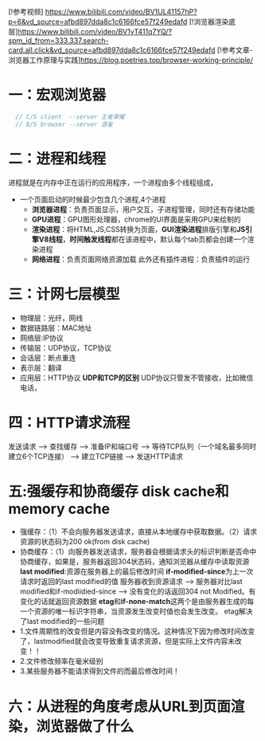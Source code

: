 [!参考视频] https://www.bilibili.com/video/BV1UL41157hP?p=6&vd_source=afbd897dda8c1c6166fce57f249edafd
[!浏览器渲染底层]https://www.bilibili.com/video/BV1yT411q7YQ/?spm_id_from=333.337.search-card.all.click&vd_source=afbd897dda8c1c6166fce57f249edafd
[!参考文章-浏览器工作原理与实践]https://blog.poetries.top/browser-working-principle/

# 一：宏观浏览器
  ```js
    // C/S client  --server 王者荣耀
    // B/S browser --server 语雀
  ```
# 二：进程和线程
进程就是在内存中正在运行的应用程序，一个进程由多个线程组成，
- 一个页面启动的时候最少包含几个进程,4个进程
  - **浏览器进程**：负责页面显示，用户交互，子进程管理，同时还有存储功能
  - **GPU进程**：GPU图形处理器，chrome的UI界面是采用GPU来绘制的
  - **渲染进程**：将HTML,JS,CSS转换为页面，**GUI渲染进程**排版引擎和**JS引擎V8线程**，**时间触发线程**都在该进程中，默认每个tab页都会创建一个渲染进程
  - **网络进程**：负责页面网络资源加载
  此外还有插件进程：负责插件的运行
# 三：计网七层模型
- 物理层：光纤，网线
- 数据链路层：MAC地址
- 网络层:IP协议
- 传输层：UDP协议，TCP协议
- 会话层：断点重连
- 表示层：翻译
- 应用层：HTTP协议
  **UDP和TCP的区别**
  UDP协议只管发不管接收，比如微信电话，
# 四：HTTP请求流程
发送请求 --> 查找缓存 -->  准备IP和端口号 --> 等待TCP队列（一个域名最多同时建立6个TCP连接） -->  建立TCP链接 --> 发送HTTP请求
# 五:强缓存和协商缓存  disk cache和memory cache
  - 强缓存：（1）不会向服务器发送请求，直接从本地缓存中获取数据。（2）请求资源的状态码为200 ok(from disk cache)
  - 协商缓存：（1）向服务器发送请求，服务器会根据请求头的标识判断是否命中协商缓存，如果是，服务器返回304状态码，通知浏览器从缓存中读取资源
  **last modified**:资源在服务器上的最后修改时间
  **if-modified-since**为上一次请求时返回的last modified的值
  服务器收到资源请求 --> 服务器对比last modified和if-modiidied-since --> 没有变化的话返回304 not Modified。有变化的话就返回资源数据
  **etag**和**if-none-match**这两个是由服务器生成的每一个资源的唯一标识字符串，当资源发生改变时值也会发生改变。
  etag解决了last modified的一些问题
  - 1.文件周期性的改变但是内容没有改变的情况。这种情况下因为修改时间改变了，lastmodified就会改变导致重复请求资源，但是实际上文件内容未改变！！
  - 2.文件修改频率在毫米级别
  - 3.某些服务器不能请求得到文件的而最后修改时间！

# 六：从进程的角度考虑从URL到页面渲染，浏览器做了什么

